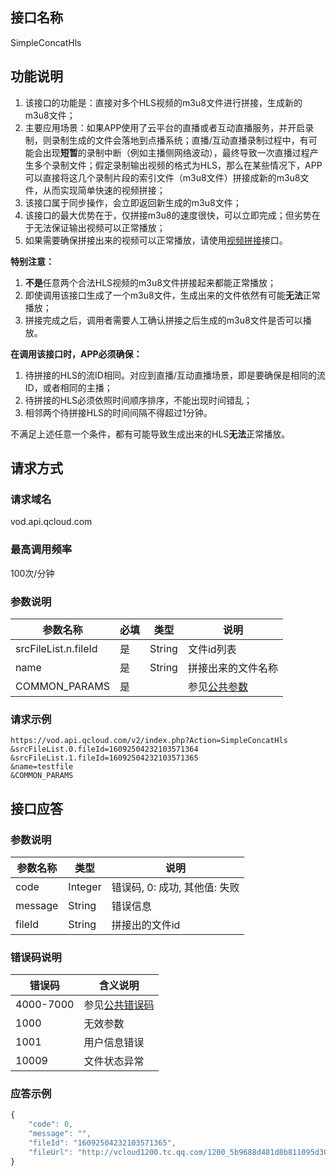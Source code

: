 ## 接口名称
SimpleConcatHls

## 功能说明
1. 该接口的功能是：直接对多个HLS视频的m3u8文件进行拼接，生成新的m3u8文件；
1. 主要应用场景：如果APP使用了云平台的直播或者互动直播服务，并开启录制，则录制生成的文件会落地到点播系统；直播/互动直播录制过程中，有可能会出现**短暂**的录制中断（例如主播侧网络波动），最终导致一次直播过程产生多个录制文件；假定录制输出视频的格式为HLS，那么在某些情况下，APP可以直接将这几个录制片段的索引文件（m3u8文件）拼接成新的m3u8文件，从而实现简单快速的视频拼接；
1. 该接口属于同步操作，会立即返回新生成的m3u8文件；
1. 该接口的最大优势在于，仅拼接m3u8的速度很快，可以立即完成；但劣势在于无法保证输出视频可以正常播放；
1. 如果需要确保拼接出来的视频可以正常播放，请使用[视频拼接](/document/product/266/7821)接口。

**特别注意：**

1. **不是**任意两个合法HLS视频的m3u8文件拼接起来都能正常播放；
2. 即使调用该接口生成了一个m3u8文件，生成出来的文件依然有可能**无法**正常播放；
3. 拼接完成之后，调用者需要人工确认拼接之后生成的m3u8文件是否可以播放。

**在调用该接口时，APP必须确保：**

1. 待拼接的HLS的流ID相同。对应到直播/互动直播场景，即是要确保是相同的流ID，或者相同的主播；
1. 待拼接的HLS必须依照时间顺序排序，不能出现时间错乱；
1. 相邻两个待拼接HLS的时间间隔不得超过1分钟。

不满足上述任意一个条件，都有可能导致生成出来的HLS**无法**正常播放。

## 请求方式

### 请求域名
vod.api.qcloud.com

### 最高调用频率
100次/分钟

### 参数说明
| 参数名称 | 必填 | 类型 | 说明 |
|---------------|----------|---------|---------|
| srcFileList.n.fileId | 是 | String | 文件id列表 |
| name          | 是 | String    | 拼接出来的文件名称 |
| COMMON_PARAMS | 是 |  | 参见[公共参数](/document/api/213/6976) |

### 请求示例
```
https://vod.api.qcloud.com/v2/index.php?Action=SimpleConcatHls
&srcFileList.0.fileId=16092504232103571364
&srcFileList.1.fileId=16092504232103571365
&name=testfile
&COMMON_PARAMS
```
## 接口应答

### 参数说明
| 参数名称 | 类型 | 说明 |
|---------|---------|---------|
| code | Integer | 错误码, 0: 成功, 其他值: 失败 |
| message | String | 错误信息 |
| fileId | String | 拼接出的文件id |

### 错误码说明
| 错误码 | 含义说明|
|---------|---------|
| 4000-7000 | 参见[公共错误码](/document/product/266/7783)  |
| 1000 | 无效参数  |
| 1001 | 用户信息错误  |
| 10009 | 文件状态异常  |

### 应答示例
```javascript
{
    "code": 0,
    "message": "",
    "fileId": "16092504232103571365",
    "fileUrl": "http://vcloud1200.tc.qq.com/1200_5b9688d481d8b811095d30a78cf44c4285026a4c.playlist.m3u8"
}
```
